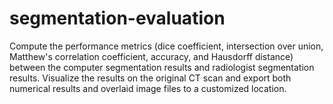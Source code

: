 # segmentation-evaluation
Compute the performance metrics (dice coefficient, intersection over union, Matthew's correlation coefficient, accuracy, and Hausdorff distance) between the computer segmentation results and radiologist segmentation results. Visualize the results on the original CT scan and export both numerical results and overlaid image files to a customized location.
